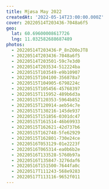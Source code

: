 ```yaml
---
title: Mjøsa May 2022
createdAt: '2022-05-14T23:00:00.000Z'
cover: 20220514T203436-7048a6f5
geo:
  lat: 60.69600008617726
  lng: 11.032582688687489
photos:
  - 20220514T203436-P_8nZO0oJT8
  - 20220514T203436-7048a6f5
  - 20220514T203501-59c7e3d0
  - 20220514T203534-512224ba
  - 20220515T103549-e9b10907
  - 20220515T104100-356878a7
  - 20220515T104905-6798224c
  - 20220515T105456-45768397
  - 20220515T115952-489b6d3a
  - 20220515T120353-5964b852
  - 20220515T120914-aeb54c7e
  - 20220515T130216-145de937
  - 20220515T151856-0301dc47
  - 20220515T161514-46b69933
  - 20220515T162621-42d737b6
  - 20220515T162748-5fe62929
  - 20220515T162801-730e24ce
  - 20220516T053129-01e2223f
  - 20220516T065314-ea0b6b2e
  - 20220516T133528-5760b97a
  - 20220516T135847-3276daf6
  - 20220516T151500-7644fa0c
  - 20220517T111243-568e9283
  - 20220517T113116-9652f011
---
```


